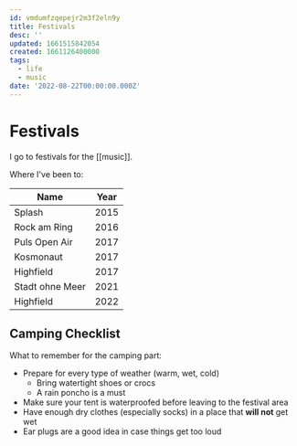 ```yaml
---
id: vmdumfzqepejr2m3f2eln9y
title: Festivals
desc: ''
updated: 1661515842054
created: 1661126400000
tags:
  - life
  - music
date: '2022-08-22T00:00:00.000Z'
---
```


# Festivals

I go to festivals for the [[music]].

Where I've been to:

| Name            | Year |
| --------------- | ---- |
| Splash          | 2015 |
| Rock am Ring    | 2016 |
| Puls Open Air   | 2017 |
| Kosmonaut       | 2017 |
| Highfield       | 2017 |
| Stadt ohne Meer | 2021 |
| Highfield       | 2022 |

## Camping Checklist
What to remember for the camping part:
- Prepare for every type of weather (warm, wet, cold)
	- Bring watertight shoes or crocs
	- A rain poncho is a must
- Make sure your tent is waterproofed before leaving to the festival area
- Have enough dry clothes (especially socks) in a place that **will not** get wet
- Ear plugs are a good idea in case things get too loud